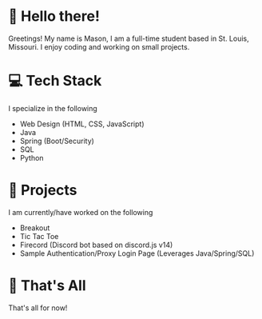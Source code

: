 # 👋 Hello there!
Greetings! My name is Mason, I am a full-time student based in St. Louis, Missouri. I enjoy coding and working on small projects. 

# 💻 Tech Stack
I specialize in the following
- Web Design (HTML, CSS, JavaScript)
- Java
- Spring (Boot/Security)
- SQL
- Python

# 🧩 Projects
I am currently/have worked on the following
- Breakout
- Tic Tac Toe
- Firecord (Discord bot based on discord.js v14)
- Sample Authentication/Proxy Login Page (Leverages Java/Spring/SQL)

# 👋 That's All
That's all for now! 
